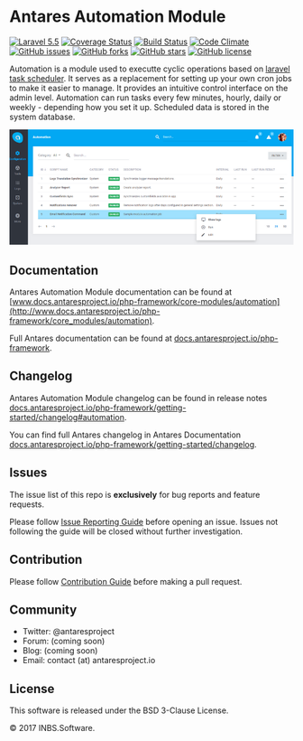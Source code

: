 # Antares Automation Module

[![Laravel 5.5](https://img.shields.io/badge/Laravel-5.5-orange.svg)](http://laravel.com)
[![Coverage Status](https://coveralls.io/repos/github/antaresproject/automation/badge.svg?branch=0.9.2)](https://coveralls.io/github/antaresproject/automation?branch=0.9.2)
[![Build Status](https://travis-ci.org/antaresproject/automation.svg?branch=0.9.2)](https://travis-ci.org/antaresproject/automation)
[![Code Climate](https://codeclimate.com/github/antaresproject/automation/badges/gpa.svg)](https://codeclimate.com/github/antaresproject/automation)
[![GitHub issues](https://img.shields.io/github/issues/antaresproject/automation.svg)](https://github.com/antaresproject/automation/issues)
[![GitHub forks](https://img.shields.io/github/forks/antaresproject/automation.svg)](https://github.com/antaresproject/automation/network)
[![GitHub stars](https://img.shields.io/github/stars/antaresproject/automation.svg)](https://github.com/antaresproject/automation/stargazers)
[![GitHub license](https://img.shields.io/badge/license-New%20BSD-blue.svg)](https://raw.githubusercontent.com/antaresproject/automation/0.9.2/LICENSE)


Automation is a module used to executte cyclic operations based on [laravel task scheduler](https://laravel.com/docs/5.4/scheduling). It serves as a replacement for setting up your own cron jobs to make it easier to manage. It provides an intuitive control  interface on the admin level. Automation can run tasks every few minutes, hourly, daily or weekly - depending how you set it up. Scheduled data is stored in the system database.

![automation](docs/img/automation.PNG)

## Documentation

Antares Automation Module documentation can be found at [www.docs.antaresproject.io/php-framework/core-modules/automation](http://www.docs.antaresproject.io/php-framework/core_modules/automation).

Full Antares documentation can be found at [docs.antaresproject.io/php-framework](http://www.docs.antaresproject.io/php-framework).


## Changelog

Antares Automation Module changelog can be found in release notes [docs.antaresproject.io/php-framework/getting-started/changelog#automation](http://www.docs.antaresproject.io/php-framework/getting-started/changelog#automation).

You can find full Antares changelog in Antares Documentation [docs.antaresproject.io/php-framework/getting-started/changelog](http://www.docs.antaresproject.io/php-framework/getting-started/changelog).

## Issues

The issue list of this repo is **exclusively** for bug reports and feature requests.

Please follow [Issue Reporting Guide](http://www.docs.antaresproject.io/php-framework/getting-started/issues-reporting-guide) before opening an issue. Issues not following the guide will be closed without further investigation.

## Contribution

Please follow [Contribution Guide](http://www.docs.antaresproject.io/php-framework/getting-started/contribution-guide) before making a pull request.

## Community

* Twitter: @antaresproject
* Forum: (coming soon)
* Blog: (coming soon)
* Email: contact (at) antaresproject.io


## License

This software is released under the BSD 3-Clause License.

© 2017 INBS.Software.
